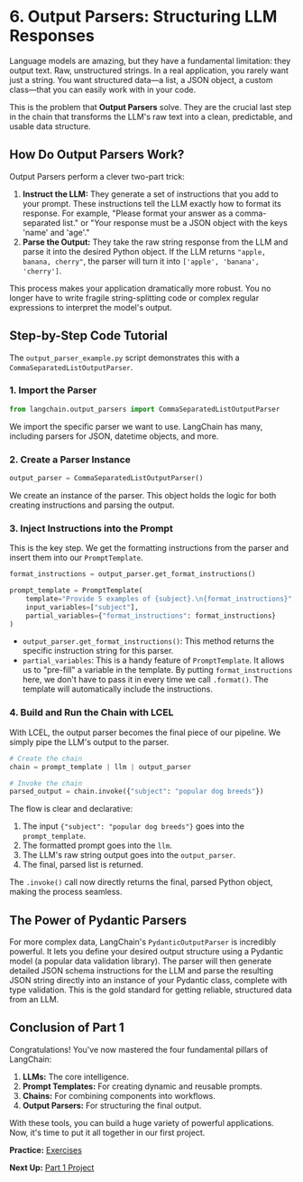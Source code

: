# 6. Output Parsers: Structuring LLM Responses

Language models are amazing, but they have a fundamental limitation: they output text. Raw, unstructured strings. In a real application, you rarely want just a string. You want structured data—a list, a JSON object, a custom class—that you can easily work with in your code.

This is the problem that **Output Parsers** solve. They are the crucial last step in the chain that transforms the LLM's raw text into a clean, predictable, and usable data structure.

## How Do Output Parsers Work?

Output Parsers perform a clever two-part trick:

1.  **Instruct the LLM:** They generate a set of instructions that you add to your prompt. These instructions tell the LLM exactly how to format its response. For example, "Please format your answer as a comma-separated list." or "Your response must be a JSON object with the keys 'name' and 'age'."
2.  **Parse the Output:** They take the raw string response from the LLM and parse it into the desired Python object. If the LLM returns `"apple, banana, cherry"`, the parser will turn it into `['apple', 'banana', 'cherry']`.

This process makes your application dramatically more robust. You no longer have to write fragile string-splitting code or complex regular expressions to interpret the model's output.

## Step-by-Step Code Tutorial

The `output_parser_example.py` script demonstrates this with a `CommaSeparatedListOutputParser`.

### 1. Import the Parser

```python
from langchain.output_parsers import CommaSeparatedListOutputParser
```
We import the specific parser we want to use. LangChain has many, including parsers for JSON, datetime objects, and more.

### 2. Create a Parser Instance

```python
output_parser = CommaSeparatedListOutputParser()
```
We create an instance of the parser. This object holds the logic for both creating instructions and parsing the output.

### 3. Inject Instructions into the Prompt

This is the key step. We get the formatting instructions from the parser and insert them into our `PromptTemplate`.

```python
format_instructions = output_parser.get_format_instructions()

prompt_template = PromptTemplate(
    template="Provide 5 examples of {subject}.\n{format_instructions}",
    input_variables=["subject"],
    partial_variables={"format_instructions": format_instructions}
)
```
*   `output_parser.get_format_instructions()`: This method returns the specific instruction string for this parser.
*   `partial_variables`: This is a handy feature of `PromptTemplate`. It allows us to "pre-fill" a variable in the template. By putting `format_instructions` here, we don't have to pass it in every time we call `.format()`. The template will automatically include the instructions.

### 4. Build and Run the Chain with LCEL

With LCEL, the output parser becomes the final piece of our pipeline. We simply pipe the LLM's output to the parser.

```python
# Create the chain
chain = prompt_template | llm | output_parser

# Invoke the chain
parsed_output = chain.invoke({"subject": "popular dog breeds"})
```
The flow is clear and declarative:
1.  The input `{"subject": "popular dog breeds"}` goes into the `prompt_template`.
2.  The formatted prompt goes into the `llm`.
3.  The LLM's raw string output goes into the `output_parser`.
4.  The final, parsed list is returned.

The `.invoke()` call now directly returns the final, parsed Python object, making the process seamless.

## The Power of Pydantic Parsers

For more complex data, LangChain's `PydanticOutputParser` is incredibly powerful. It lets you define your desired output structure using a Pydantic model (a popular data validation library). The parser will then generate detailed JSON schema instructions for the LLM and parse the resulting JSON string directly into an instance of your Pydantic class, complete with type validation. This is the gold standard for getting reliable, structured data from an LLM.

## Conclusion of Part 1

Congratulations! You've now mastered the four fundamental pillars of LangChain:
1.  **LLMs:** The core intelligence.
2.  **Prompt Templates:** For creating dynamic and reusable prompts.
3.  **Chains:** For combining components into workflows.
4.  **Output Parsers:** For structuring the final output.

With these tools, you can build a huge variety of powerful applications. Now, it's time to put it all together in our first project.

**Practice:** [Exercises](./exercises.md)

**Next Up:** [Part 1 Project](./../project/README.md)
